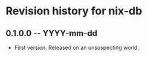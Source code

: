 # Revision history for nix-db

## 0.1.0.0 -- YYYY-mm-dd

* First version. Released on an unsuspecting world.
